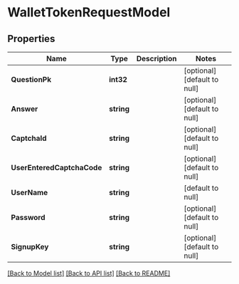# WalletTokenRequestModel

## Properties
Name | Type | Description | Notes
------------ | ------------- | ------------- | -------------
**QuestionPk** | **int32** |  | [optional] [default to null]
**Answer** | **string** |  | [optional] [default to null]
**CaptchaId** | **string** |  | [optional] [default to null]
**UserEnteredCaptchaCode** | **string** |  | [optional] [default to null]
**UserName** | **string** |  | [default to null]
**Password** | **string** |  | [optional] [default to null]
**SignupKey** | **string** |  | [optional] [default to null]

[[Back to Model list]](../README.md#documentation-for-models) [[Back to API list]](../README.md#documentation-for-api-endpoints) [[Back to README]](../README.md)


